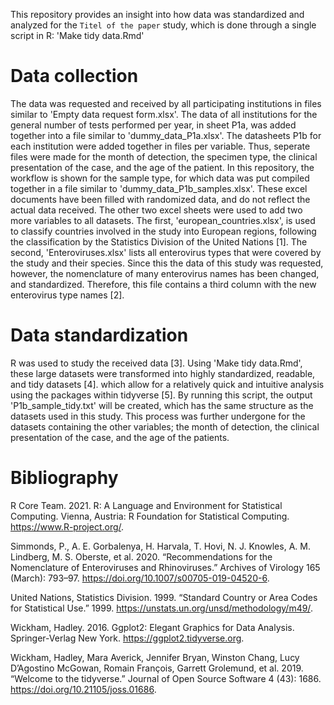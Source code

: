 This repository provides an insight into how data was standardized and analyzed for the `Titel of the paper` study, which is done through a single script in R: 'Make tidy data.Rmd'
# Data collection
The data was requested and received by all participating institutions in files similar to 'Empty data request form.xlsx'. The data of all institutions for the general number of tests performed per year, in sheet P1a, was added together into a file similar to 'dummy_data_P1a.xlsx'. The datasheets P1b for each institution were added together in files per variable. Thus, seperate files were made for the month of detection, the specimen type, the clinical presentation of the case, and the age of the patient. In this repository, the workflow is shown for the sample type, for which data was put compiled together in a file similar to 'dummy_data_P1b_samples.xlsx'. These excel documents have been filled with randomized data, and do not reflect the actual data received.
The other two excel sheets were used to add two more variables to all datasets. The first, 'european_countries.xlsx', is used to classify countries involved in the study into European regions, following the classification by the Statistics Division of the United Nations [1]. The second, 'Enteroviruses.xlsx' lists all enterovirus types that were covered by the study and their species. Since this the data of this study was requested, however, the nomenclature of many enterovirus names has been changed, and standardized. Therefore, this file contains a third column with the new enterovirus type names [2].
# Data standardization
R was used to study the received data [3]. Using 'Make tidy data.Rmd', these large datasets were transformed into highly standardized, readable, and tidy datasets [4]. which allow for a relatively quick and intuitive analysis using the packages within tidyverse [5]. By running this script, the output 'P1b_sample_tidy.txt' will be created, which has the same structure as the datasets used in this study. This process was further undergone for the datasets containing the other variables; the month of detection, the clinical presentation of the case, and the age of the patients.
# Bibliography
R Core Team. 2021. R: A Language and Environment for Statistical Computing. Vienna, Austria: R Foundation for Statistical Computing. https://www.R-project.org/.

Simmonds, P., A. E. Gorbalenya, H. Harvala, T. Hovi, N. J. Knowles, A. M. Lindberg, M. S. Oberste, et al. 2020. “Recommendations for the Nomenclature of Enteroviruses and Rhinoviruses.” Archives of Virology 165 (March): 793–97. https://doi.org/10.1007/s00705-019-04520-6.

United Nations, Statistics Division. 1999. “Standard Country or Area Codes for Statistical Use.” 1999. https://unstats.un.org/unsd/methodology/m49/.

Wickham, Hadley. 2016. Ggplot2: Elegant Graphics for Data Analysis. Springer-Verlag New York. https://ggplot2.tidyverse.org.

Wickham, Hadley, Mara Averick, Jennifer Bryan, Winston Chang, Lucy D’Agostino McGowan, Romain François, Garrett Grolemund, et al. 2019. “Welcome to the tidyverse.” Journal of Open Source Software 4 (43): 1686. https://doi.org/10.21105/joss.01686.
